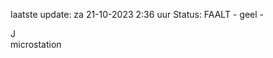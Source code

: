 laatste update: 
za 21-10-2023  2:36   uur 
Status: FAALT - geel - 
<div class="service R">J</div><div class="service Y">microstation</div>